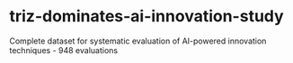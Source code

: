 # triz-dominates-ai-innovation-study
Complete dataset for systematic evaluation of AI-powered innovation techniques - 948 evaluations
